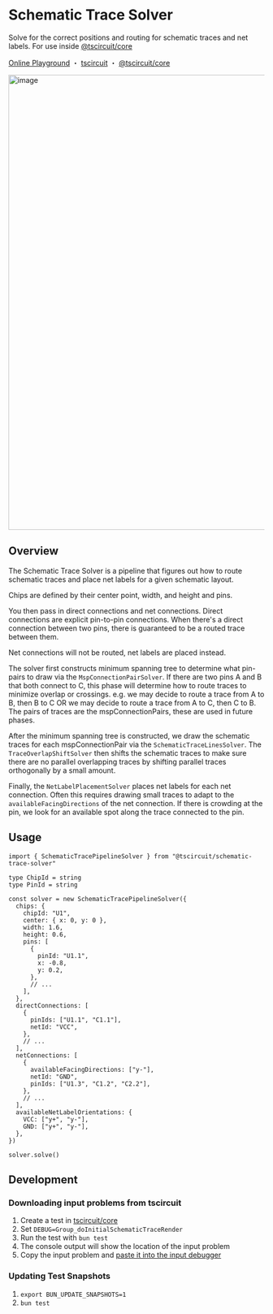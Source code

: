 # Schematic Trace Solver

Solve for the correct positions and routing for schematic traces and net labels. For use inside [@tscircuit/core](https://github.com/tscircuit/core)

[Online Playground](https://schematic-trace-solver.vercel.app) ・ [tscircuit](https://github.com/tscircuit/tscircuit) ・ [@tscircuit/core](https://github.com/tscircuit/core)

<img width="1740" height="896" alt="image" src="https://github.com/user-attachments/assets/53032b97-d7b5-4a00-9eab-58b58e3adecc" />

## Overview

The Schematic Trace Solver is a pipeline that figures out how to route schematic traces
and place net labels for a given schematic layout.

Chips are defined by their center point, width, and height and pins.

You then pass in direct connections and net connections. Direct connections are
explicit pin-to-pin connections. When there's a direct connection between two
pins, there is guaranteed to be a routed trace between them.

Net connections will not be routed, net labels are placed instead.

The solver first constructs minimum spanning tree to determine what pin-pairs
to draw via the `MspConnectionPairSolver`. If there are two pins A and B that both connect to C, this phase will
determine how to route traces to minimize overlap or crossings. e.g. we may
decide to route a trace from A to B, then B to C OR we may decide to route a
trace from A to C, then C to B. The pairs of traces are the mspConnectionPairs,
these are used in future phases.

After the minimum spanning tree is constructed, we draw the schematic traces
for each mspConnectionPair via the `SchematicTraceLinesSolver`. The `TraceOverlapShiftSolver`
then shifts the schematic traces to make sure there are no parallel overlapping traces by
shifting parallel traces orthogonally by a small amount.

Finally, the `NetLabelPlacementSolver` places net labels for each net connection. Often
this requires drawing small traces to adapt to the `availableFacingDirections` of the net connection.
If there is crowding at the pin, we look for an available spot along the trace connected to the pin.

## Usage

```tsx
import { SchematicTracePipelineSolver } from "@tscircuit/schematic-trace-solver"

type ChipId = string
type PinId = string

const solver = new SchematicTracePipelineSolver({
  chips: {
    chipId: "U1",
    center: { x: 0, y: 0 },
    width: 1.6,
    height: 0.6,
    pins: [
      {
        pinId: "U1.1",
        x: -0.8,
        y: 0.2,
      },
      // ...
    ],
  },
  directConnections: [
    {
      pinIds: ["U1.1", "C1.1"],
      netId: "VCC",
    },
    // ...
  ],
  netConnections: [
    {
      availableFacingDirections: ["y-"],
      netId: "GND",
      pinIds: ["U1.3", "C1.2", "C2.2"],
    },
    // ...
  ],
  availableNetLabelOrientations: {
    VCC: ["y+", "y-"],
    GND: ["y+", "y-"],
  },
})

solver.solve()
```

## Development

### Downloading input problems from tscircuit

1. Create a test in [tscircuit/core](https://github.com/tscircuit/core)
2. Set `DEBUG=Group_doInitialSchematicTraceRender`
3. Run the test with `bun test`
4. The console output will show the location of the input problem
5. Copy the input problem and [paste it into the input debugger](https://schematic-trace-solver.vercel.app/?fixture=%7B%22path%22%3A%22site%2Fexamples%2Fexample01-basic.page.tsx%22%7D)

### Updating Test Snapshots

1. `export BUN_UPDATE_SNAPSHOTS=1`
2. `bun test`
